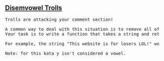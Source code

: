 <h2><a href="https://www.codewars.com/kata/52fba66badcd10859f00097e">Disemvowel Trolls</a></h2>

<pre>Trolls are attacking your comment section!

A common way to deal with this situation is to remove all of the vowels from the trolls' comments, neutralizing the threat.
Your task is to write a function that takes a string and return a new string with all vowels removed.

For example, the string "This website is for losers LOL!" would become "Ths wbst s fr lsrs LL!".

Note: for this kata y isn't considered a vowel.</pre>
